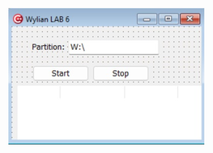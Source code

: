 <p align="center">
  <img src="https://github.com/vilafe/exFAT_NTFS/blob/main/photo/lab6.jpg" />
</p>


